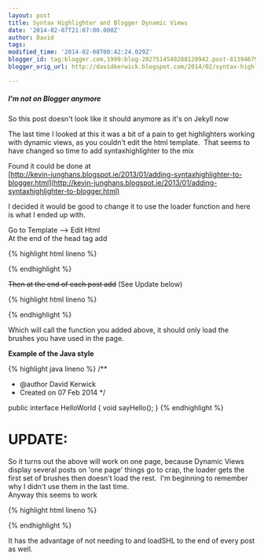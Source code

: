 ```yaml
---
layout: post
title: Syntax Highlighter and Blogger Dynamic Views
date: '2014-02-07T21:07:00.000Z'
author: David
tags: 
modified_time: '2014-02-08T00:42:24.029Z'
blogger_id: tag:blogger.com,1999:blog-2027514548288128942.post-813946794684265812
blogger_orig_url: http://davidkerwick.blogspot.com/2014/02/syntax-highlighter-and-blogger-dynamic.html

---
```


<div class="note info">
  <h5>I'm not on Blogger anymore</h5>
  <p>So this post doesn't look like it should anymore as it's on Jekyll now</p>
</div>

The last time I looked at this it was a bit of a pain to get highlighters working with dynamic views, as you couldn't edit the html template.  That seems to have changed so time to add syntaxhighlighter to the mix  

Found it could be done at  
[http://kevin-junghans.blogspot.ie/2013/01/adding-syntaxhighlighter-to-blogger.html](http://kevin-junghans.blogspot.ie/2013/01/adding-syntaxhighlighter-to-blogger.html)  

I decided it would be good to change it to use the loader function and here is what I ended up with.  

Go to Template --> Edit Html  
At the end of the head tag add

{% highlight html lineno %}
	<link href=’http://alexgorbatchev.com/pub/sh/current/styles/shCore.css’ rel=’stylesheet’ type=’text/css‘/>
<link href=’http://alexgorbatchev.com/pub/sh/current/styles/shThemeDefault.css’ rel=’stylesheet’ type=’text/css‘/>
<script src=’http://alexgorbatchev.com/pub/sh/current/scripts/shCore.js’ type=’text/javascript‘/>
<script src=’http://alexgorbatchev.com/pub/sh/current/scripts/shAutoloader.js’ type=’text/javascript‘/>
<script language=’javascript’>
 SyntaxHighlighter.config.bloggerMode = true; 
 SyntaxHighlighter.defaults.toolbar = false;
 function loadSHL(){
 SyntaxHighlighter.autoloader(
 ‘applescript http://alexgorbatchev.com/pub/sh/current/scripts/shBrushAppleScript.js’,
 ‘actionscript3 as3 http://alexgorbatchev.com/pub/sh/current/scripts/shBrushAS3.js’,
 ‘bash shell http://alexgorbatchev.com/pub/sh/current/scripts/shBrushBash.js’,
 ‘coldfusion cf http://alexgorbatchev.com/pub/sh/current/scripts/shBrushColdFusion.js’,
 ‘cpp c http://alexgorbatchev.com/pub/sh/current/scripts/shBrushCpp.js’,
 ‘c# c-sharp csharp http://alexgorbatchev.com/pub/sh/current/scripts/shBrushCSharp.js’,
 ‘css http://alexgorbatchev.com/pub/sh/current/scripts/shBrushCss.js’,
 ‘delphi pascal http://alexgorbatchev.com/pub/sh/current/scripts/shBrushDelphi.js’,
 ‘diff patch pas http://alexgorbatchev.com/pub/sh/current/scripts/shBrushDiff.js’,
 ‘erl erlang http://alexgorbatchev.com/pub/sh/current/scripts/shBrushErlang.js’,
 ‘groovy http://alexgorbatchev.com/pub/sh/current/scripts/shBrushGroovy.js’,
 ‘java http://alexgorbatchev.com/pub/sh/current/scripts/shBrushJava.js’,
 ‘jfx javafx http://alexgorbatchev.com/pub/sh/current/scripts/shBrushJavaFX.js’,
 ‘js jscript javascript http://alexgorbatchev.com/pub/sh/current/scripts/shBrushJScript.js’,
 ‘perl pl http://alexgorbatchev.com/pub/sh/current/scripts/shBrushPerl.js’,
 ‘php http://alexgorbatchev.com/pub/sh/current/scripts/shBrushPhp.js’,
 ‘text plain http://alexgorbatchev.com/pub/sh/current/scripts/shBrushPlain.js’,
 ‘py python http://alexgorbatchev.com/pub/sh/current/scripts/shBrushPython.js’,
 ‘ruby rails ror rb http://alexgorbatchev.com/pub/sh/current/scripts/shBrushRuby.js’,
 ‘sass scss http://alexgorbatchev.com/pub/sh/current/scripts/shBrushSass.js’,
 ‘scala http://alexgorbatchev.com/pub/sh/current/scripts/shBrushScala.js’,
 ‘sql http://alexgorbatchev.com/pub/sh/current/scripts/shBrushSql.js’,
 ‘vb vbnet http://alexgorbatchev.com/pub/sh/current/scripts/shBrushVb.js’,
 ‘xml xhtml xslt html http://alexgorbatchev.com/pub/sh/current/scripts/shBrushXml.js’ );
 SyntaxHighlighter.all();
 };
</script>
{% endhighlight %}

  
<strike>Then at the end of each post add</strike> (See Update below)  

{% highlight html lineno %}
<script type="text/javascript">  
 loadSHL();  
</script>  
{% endhighlight %}

Which will call the function you added above, it should only load the brushes you have used in the page.  

**Example of the Java style**

{% highlight java lineno %}
/**
 * @author David Kerwick
 * Created on 07 Feb 2014
 */
 
public interface HelloWorld {
   void sayHello();
}
{% endhighlight %}
# UPDATE:  
So it turns out the above will work on one page, because Dynamic Views display several posts on 'one page' things go to crap, the loader gets the first set of brushes then doesn't load the rest.  I'm beginning to remember why I didn't use them in the last time.  
Anyway this seems to work

{% highlight html lineno %}
<script>
$(window.blogger.ui()).on(‘viewitem’, function (event, post, element) {
 loadSHL();
});
</script>
{% endhighlight %}

 
It has the advantage of not needing to and loadSHL to the end of every post as well.